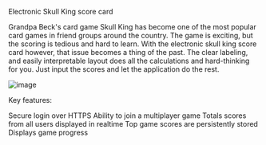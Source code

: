 Electronic Skull King score card

Grandpa Beck's card game Skull King has become one of the most popular card games in friend groups around the country. The game is exciting, but the scoring is tedious and hard to learn. With the electronic skull king score card however, that issue becomes a thing of the past. The clear labeling, and easily interpretable layout does all the calculations and hard-thinking for you. Just input the scores and let the application do the rest.

![image](https://user-images.githubusercontent.com/123112632/215236370-d20d7874-0120-4c2c-b980-daa17db8e9d5.png)

Key features:

Secure login over HTTPS
Ability to join a multiplayer game
Totals scores from all users displayed in realtime
Top game scores are persistently stored
Displays game progress
